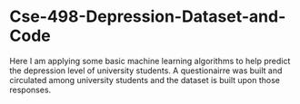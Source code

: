 # Cse-498-Depression-Dataset-and-Code
Here I am applying some basic machine learning algorithms to help predict the depression level of university students. A questionairre was built and circulated
among university students and the dataset is built upon those responses.
